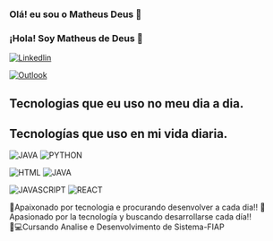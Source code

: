 ### Olá! eu sou o Matheus Deus 👋 
### ¡Hola! Soy Matheus de Deus 👋


[![Linkedlin](https://img.shields.io/badge/LinkedIn-0077B5?style=for-the-badge&logo=linkedin&logoColor=white)](https://www.linkedin.com/in/matheus-de-deus-lima-66a549228/)

[![Outlook](https://img.shields.io/badge/Microsoft_Outlook-0078D4?style=for-the-badge&logo=microsoft-outlook&logoColor=white)](https://matheusmeris05@outlook.com)


## Tecnologias que eu uso no meu dia a dia. 
## Tecnologías que uso en mi vida diaria.

![JAVA](https://img.shields.io/badge/Java-ED8B00?style=for-the-badge&logo=java&logoColor=whitee)
![PYTHON](https://img.shields.io/badge/Python-14354C?style=for-the-badge&logo=python&logoColor=white)

![HTML](https://img.shields.io/badge/HTML-239120?style=for-the-badge&logo=html5&logoColor=white)
![JAVA](https://img.shields.io/badge/CSS-239120?&style=for-the-badge&logo=css3&logoColor=white)

![JAVASCRIPT](https://img.shields.io/badge/JavaScript-323330?style=for-the-badge&logo=javascript&logoColor=F7DF1E)
![REACT](https://img.shields.io/badge/React-20232A?style=for-the-badge&logo=react&logoColor=61DAFB)

🚀Apaixonado por tecnologia e procurando desenvolver a cada dia!! 
🚀Apasionado por la tecnología y buscando desarrollarse cada día!!  <br>
🧠💻Cursando Analise e Desenvolvimento de Sistema-FIAP 

